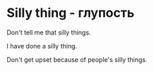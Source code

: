 # Silly thing - глупость




Don't tell me that silly things.

I have done a silly thing.

Don't get upset because of people's silly things.